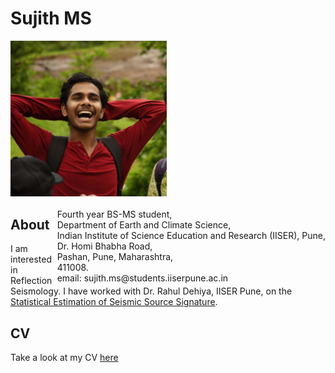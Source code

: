 # Sujith MS
  
<p style="text-align:left;">
  <img src="media/profile.jpg" width="250" />
    <span style="float:right;"> <br>
  Fourth year BS-MS student,<br>
  Department of Earth and Climate Science,<br>
  Indian Institute of Science Education and Research (IISER), Pune,<br>
  Dr. Homi Bhabha Road,<br>
  Pashan, Pune, Maharashtra,<br>
  411008.<br>
  email: sujith.ms@students.iiserpune.ac.in<br>
   
  </span>
</p>
 
## About
I am interested in Reflection Seismology. I have worked with Dr. Rahul Dehiya, IISER Pune, on the [Statistical Estimation of Seismic Source Signature](./research/source_signature/source_est.md).

## CV
Take a look at my CV [here](./CV.md)
